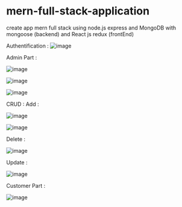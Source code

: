 # mern-full-stack-application
create app mern full stack using node.js express and MongoDB with mongoose (backend) and React js redux (frontEnd) 

Authentification :
![image](https://user-images.githubusercontent.com/73079423/171308174-02f7a17a-aa25-4620-bff8-3105c840641b.png)

Admin Part :

![image](https://user-images.githubusercontent.com/73079423/171307590-d41627ac-3409-4b72-8997-b5d4432546af.png)

![image](https://user-images.githubusercontent.com/73079423/171307627-3287c24c-2b4a-460b-b497-027bf34ceab4.png)

![image](https://user-images.githubusercontent.com/73079423/171307648-ef3e992c-a7a4-42bf-9146-44b49a1277cd.png)

CRUD :
Add :


![image](https://user-images.githubusercontent.com/73079423/171307771-f56a4996-144d-4341-bd7f-37bb4d4dc08d.png)

![image](https://user-images.githubusercontent.com/73079423/171307803-c2a4b02a-eaf6-463f-b9f8-bba10788800f.png)

Delete :

![image](https://user-images.githubusercontent.com/73079423/171307911-b689e284-3f9e-484a-8eba-7c396087aaeb.png)

Update :

![image](https://user-images.githubusercontent.com/73079423/171308076-da394b7b-4b05-4afa-abb8-7195b390a449.png)

Customer Part :

![image](https://user-images.githubusercontent.com/73079423/171312544-63a55462-494d-4a9f-8684-1e56c0fa42a5.png)


